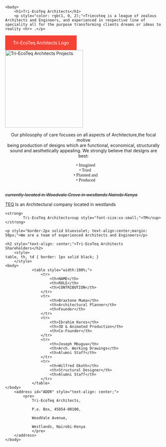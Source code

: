 <!DOCTYPE html>
<html lang="en">
<head>
    <meta charset="UTF-8">
    <meta http-equiv="X-UA-compatible" content="IE-edge">
    <meta name="viewport" content="width=device-width, initial-scale=1.0">
    <link rel="icon" type="image/TEQ.ico" href="TEQ.ico" >
    <title>Architects and Interior Designers</title>
</head> 
        <p1>
            <style>
                a:link, a:visited {
                  background-color: #f44336;
                  color: white;
                  padding: 15px 25px;
                  text-align: center;
                  text-decoration: none;
                  display: inline-block;
                }
                
                a:hover, a:active {
                  background-color: red;
                }
                </style>
        </p1>
        <p1>
            <a href="mailto:triecoteq@gmail.com">Email Us today!</a>
        </p1>

        <a href="#ADDR">Go to Our address</a>
          
<style>
    body {background-color: grey; font-family: 'Lucida Sans', 'Lucida Sans Regular', 'Lucida Grande', 'Lucida Sans Unicode', Geneva, Verdana, sans-serif;}
    h1 {background-color: blanchedalmond;}
    h1 {font-family: Cambria, Cochin, Georgia, Times, 'Times New Roman', serif;}
</style>
    <body>
        <h1>Tri-EcoTeq Architects</h1>
        <p style="color: rgb(1, 0, 2);">Triecoteq is a league of zealous Architects and Engineers, and experienced in respective line of speciality all for the purpose transforming clients dreams or ideas to reality <hr> .</p>
<a href="http://triecoteq.website2.me/about" target="_blank">Tri-EcoTeq Architects Logo</a> <br>
<img src="images/Proj.jpg" height="250" width="250" title="Tri-EcoTeq Architects Projects">
<p style="text-align: center;">Our philosophy of care focuses on all aspects of Architecture,the focal motive <br> being production of designs which are functional, economical, structurally sound and aesthetically appealing. We strongly believe that designs are best:
  <pre style="font-family: Georgia, 'Times New Roman', Times, serif; text-align:center;" >
    • Imagined
    • Tried 
    • Planned and
    • Produced
    </pre>
</p>
    <em>
        <del>
         currently located in Woodvale Grove in westlands Nairobi Kenya
        </del>
    </em>
</p>
    <abbr title="Tri-EcoTeq Architects">TEQ</abbr> Is an Architectural company located in westlands
<p>
    
    <strong>
            Tri-EcoTeq Architects<sup style="font-size:xx-small;">TM</sup>
    </strong>

    <p style="border:2px solid blueviolet; text-align:center;margin: 50px;">We are a team of experienced Architects and Engineers</p>

</p>

    <h2 style="text-align: center;">Tri-EcoTeq Architects Shareholders</h2>
        <style>
    table, th, td { border: 1px solid black; }
        </style>
    <body>
                <table style="width:100%;">
                    <tr>
                        <th>NAME</th>
                        <th>ROLE</th>
                        <th>CONTRIBUTION</th>
                    </tr>
                    <tr>
                        <th>Braxtone Muma</th>
                        <th>Architectural Planner</th>
                        <th>Founder</th>
                    </tr>
                    <tr>
                        <th>Ibrahim Koros</th>
                        <th>3D & Animated Production</th>
                        <th>Co-Founder</th>
                    </tr>
                    <tr>
                        <th>Joseph Mbugua</th>
                        <th>Arch. Working Drawings</th>
                        <th>Alumni Staff</th>
                    </tr>
                    <tr>
                        <th>Wilfred Okoth</th>
                        <th>Structural Designer</th>
                        <th>Alumni Staff</th>
                    </tr>
                </table>
    </body>
        <address id="ADDR" style="text-align: center;">
            <pre>
                Tri-EcoTeq Architects,

                P.o. Box, 45854-00100,

                WoodVale Avenue,
                
                Westlands, Nairobi-Kenya
                </pre>
        </address>
    </body>
</html>